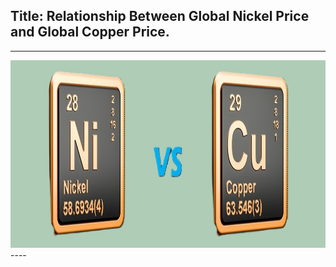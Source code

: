 ## Title: Relationship Between Global Nickel Price and Global Copper Price.
----
<div align="center">
  <img height="300" width="100%" src="https://github.com/GodfreyElia/Time-Series-Econometrics1/blob/main/Diagrams/Copper-Nickel-1.jpg"  />
</div>
----
